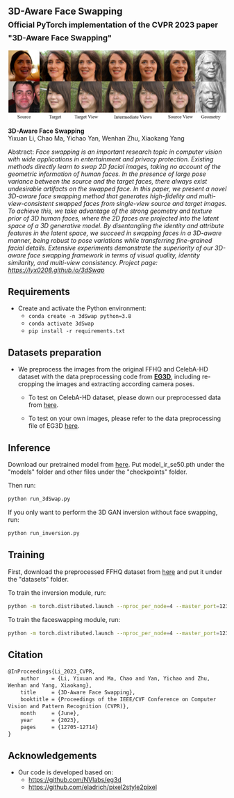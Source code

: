 ## 3D-Aware Face Swapping<br><sub>Official PyTorch implementation of the CVPR 2023 paper "3D-Aware Face Swapping"</sub>

![Teaser image](images/teaser.png)

**3D-Aware Face Swapping**<br>
Yixuan Li, Chao Ma, Yichao Yan, Wenhan Zhu, Xiaokang Yang<br>

Abstract: *Face swapping is an important research topic in computer vision with wide applications in entertainment and privacy protection. Existing methods directly learn to swap 2D facial images, taking no account of the geometric information of human faces. In the presence of large pose variance between the source and the target faces, there always exist undesirable artifacts on the swapped face. In this paper, we present a novel 3D-aware face swapping method that generates high-fidelity and multi-view-consistent swapped faces from single-view source and target images. To achieve this, we take advantage of the strong geometry and texture prior of 3D human faces, where the 2D faces are projected into the latent space of a 3D generative model. By disentangling the identity and attribute features in the latent space, we succeed in swapping faces in a 3D-aware manner, being robust to pose variations while transferring fine-grained facial details. Extensive experiments demonstrate the superiority of our 3D-aware face swapping framework in terms of visual quality, identity similarity, and multi-view consistency. Project page: https://lyx0208.github.io/3dSwap*

## Requirements
* Create and activate the Python environment:
  - `conda create -n 3dSwap python=3.8`
  - `conda activate 3dSwap`
  - `pip install -r requirements.txt`

## Datasets preparation
* We preprocess the images from the original FFHQ and CelebA-HD dataset with the data preprocessing code from **[EG3D](https://github.com/NVlabs/eg3d)**, including re-cropping the images and extracting according camera poses.

  - To test on CelebA-HD dataset, please down our preprocessed data from [here](https://pan.baidu.com/s/1Qgru1Tyg3DkclnPny0gjhw?pwd=swap).

  - To test on your own images, please refer to the data preprocessing file of EG3D [here](https://github.com/NVlabs/eg3d/blob/main/dataset_preprocessing/ffhq/preprocess_in_the_wild.py).

## Inference
Download our pretrained model from [here](https://pan.baidu.com/s/1yEJ8-4SLUdDDs9SEE-1hpA?pwd=swap). Put model_ir_se50.pth under the "models" folder and other files under the "checkpoints" folder.

Then run:

```.bash
python run_3dSwap.py
```

If you only want to perform the 3D GAN inversion without face swapping, run:

```.bash
python run_inversion.py
```
## Training

First, download the preprocessed FFHQ dataset from [here](https://pan.baidu.com/s/1Qgru1Tyg3DkclnPny0gjhw?pwd=swap) and put it under the "datasets" folder.

To train the inversion module, run:

```.bash
python -m torch.distributed.launch --nproc_per_node=4 --master_port=12345 train_inversion.py --exp_dir=inversion
```

To train the faceswapping module, run:

```.bash
python -m torch.distributed.launch --nproc_per_node=4 --master_port=12345 train_faceswap.py --exp_dir=faceswap
```

## Citation

```
@InProceedings{Li_2023_CVPR,
    author    = {Li, Yixuan and Ma, Chao and Yan, Yichao and Zhu, Wenhan and Yang, Xiaokang},
    title     = {3D-Aware Face Swapping},
    booktitle = {Proceedings of the IEEE/CVF Conference on Computer Vision and Pattern Recognition (CVPR)},
    month     = {June},
    year      = {2023},
    pages     = {12705-12714}
}
```

## Acknowledgements
* Our code is developed based on: 
    - https://github.com/NVlabs/eg3d
    - https://github.com/eladrich/pixel2style2pixel
